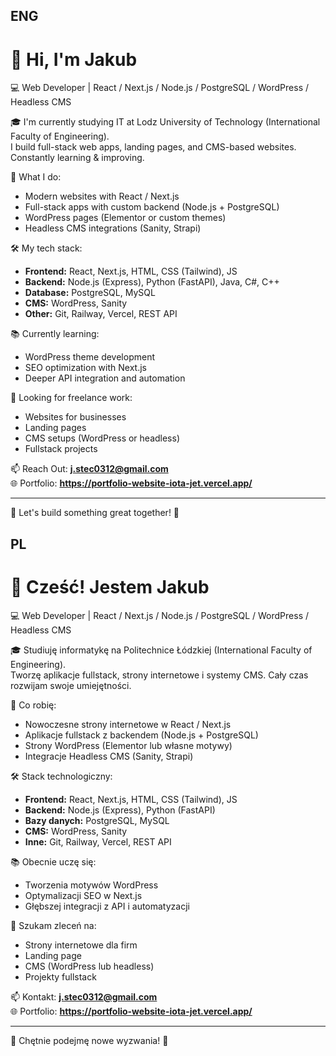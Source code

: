 ## ENG

# 👋 Hi, I'm Jakub

💻 Web Developer | React / Next.js / Node.js / PostgreSQL / WordPress / Headless CMS

🎓 I'm currently studying IT at Lodz University of Technology (International Faculty of Engineering).  
I build full-stack web apps, landing pages, and CMS-based websites. Constantly learning & improving.

🚀 What I do:
- Modern websites with React / Next.js
- Full-stack apps with custom backend (Node.js + PostgreSQL)
- WordPress pages (Elementor or custom themes)
- Headless CMS integrations (Sanity, Strapi)

🛠️ My tech stack:
- **Frontend:** React, Next.js, HTML, CSS (Tailwind), JS
- **Backend:** Node.js (Express), Python (FastAPI), Java, C#, C++
- **Database:** PostgreSQL, MySQL
- **CMS:** WordPress, Sanity
- **Other:** Git, Railway, Vercel, REST API

📚 Currently learning:
- WordPress theme development
- SEO optimization with Next.js
- Deeper API integration and automation

🎯 Looking for freelance work:
- Websites for businesses
- Landing pages
- CMS setups (WordPress or headless)
- Fullstack projects

📫 Reach Out: **j.stec0312@gmail.com**  
🌐 Portfolio: **https://portfolio-website-iota-jet.vercel.app/**

---

💬 Let's build something great together! 🚀

## PL

# 👋 Cześć! Jestem Jakub

💻 Web Developer | React / Next.js / Node.js / PostgreSQL / WordPress / Headless CMS

🎓 Studiuję informatykę na Politechnice Łódzkiej (International Faculty of Engineering).  
Tworzę aplikacje fullstack, strony internetowe i systemy CMS. Cały czas rozwijam swoje umiejętności.

🚀 Co robię:
- Nowoczesne strony internetowe w React / Next.js
- Aplikacje fullstack z backendem (Node.js + PostgreSQL)
- Strony WordPress (Elementor lub własne motywy)
- Integracje Headless CMS (Sanity, Strapi)

🛠️ Stack technologiczny:
- **Frontend:** React, Next.js, HTML, CSS (Tailwind), JS
- **Backend:** Node.js (Express), Python (FastAPI)
- **Bazy danych:** PostgreSQL, MySQL
- **CMS:** WordPress, Sanity
- **Inne:** Git, Railway, Vercel, REST API

📚 Obecnie uczę się:
- Tworzenia motywów WordPress
- Optymalizacji SEO w Next.js
- Głębszej integracji z API i automatyzacji

🎯 Szukam zleceń na:
- Strony internetowe dla firm
- Landing page
- CMS (WordPress lub headless)
- Projekty fullstack

📫 Kontakt: **j.stec0312@gmail.com**  
🌐 Portfolio: **https://portfolio-website-iota-jet.vercel.app/**

---

💬 Chętnie podejmę nowe wyzwania! 🚀

